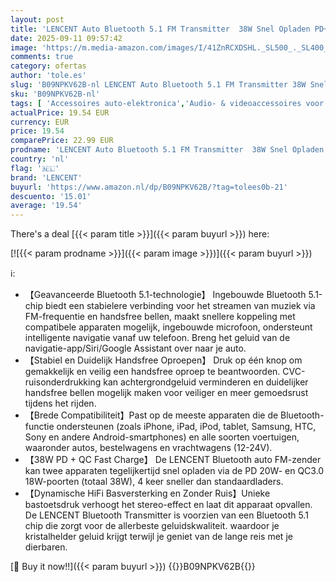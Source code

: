 ```yaml
---
layout: post
title: 'LENCENT Auto Bluetooth 5.1 FM Transmitter  38W Snel Opladen PD+QC  Draadloze Bluetooth FM Zender met PD & QC3.0 Dual USB  Handsfree  Bass Sound  Strong Microfoon  Siri Google Assistant'
date: 2025-09-11 09:57:42
image: 'https://m.media-amazon.com/images/I/41ZnRCXDSHL._SL500_._SL400_.jpg'
comments: true
category: ofertas
author: 'tole.es'
slug: 'B09NPKV62B-nl LENCENT Auto Bluetooth 5.1 FM Transmitter 38W Snel Opladen...'
sku: 'B09NPKV62B-nl'
tags: [ 'Accessoires auto-elektronica','Audio- & videoaccessoires voor auto','Auto FM-zenders','Auto- & voertuigelektronica','Elektronica','lencent','🇳🇱', ]
actualPrice: 19.54 EUR
currency: EUR
price: 19.54
comparePrice: 22.99 EUR
prodname: 'LENCENT Auto Bluetooth 5.1 FM Transmitter  38W Snel Opladen PD+QC  Draadloze Bluetooth FM Zender met PD & QC3.0 Dual USB  Handsfree  Bass Sound  Strong Microfoon  Siri Google Assistant'
country: 'nl'
flag: '🇳🇱'
brand: 'LENCENT'
buyurl: 'https://www.amazon.nl/dp/B09NPKV62B/?tag=tolees0b-21'
descuento: '15.01'
average: '19.54'
---
```


There's a deal [{{< param title >}}]({{< param buyurl >}})  here:

[![{{< param prodname >}}]({{< param image >}})]({{< param buyurl >}})

ℹ️:

- 【Geavanceerde Bluetooth 5.1-technologie】 Ingebouwde Bluetooth 5.1-chip biedt een stabielere verbinding voor het streamen van muziek via FM-frequentie en handsfree bellen, maakt snellere koppeling met compatibele apparaten mogelijk, ingebouwde microfoon, ondersteunt intelligente navigatie vanaf uw telefoon. Breng het geluid van de navigatie-app/Siri/Google Assistant over naar je auto.
- 【Stabiel en Duidelijk Handsfree Oproepen】 Druk op één knop om gemakkelijk en veilig een handsfree oproep te beantwoorden. CVC-ruisonderdrukking kan achtergrondgeluid verminderen en duidelijker handsfree bellen mogelijk maken voor veiliger en meer gemoedsrust tijdens het rijden.
- 【Brede Compatibiliteit】Past op de meeste apparaten die de Bluetooth-functie ondersteunen (zoals iPhone, iPad, iPod, tablet, Samsung, HTC, Sony en andere Android-smartphones) en alle soorten voertuigen, waaronder autos, bestelwagens en vrachtwagens (12-24V).
- 【38W PD + QC Fast Charge】 De LENCENT Bluetooth auto FM-zender kan twee apparaten tegelijkertijd snel opladen via de PD 20W- en QC3.0 18W-poorten (totaal 38W), 4 keer sneller dan standaardladers.
- 【Dynamische HiFi Basversterking en Zonder Ruis】Unieke bastoetsdruk verhoogt het stereo-effect en laat dit apparaat opvallen. De LENCENT Bluetooth Transmitter is voorzien van een Bluetooth 5.1 chip die zorgt voor de allerbeste geluidskwaliteit. waardoor je kristalhelder geluid krijgt terwijl je geniet van de lange reis met je dierbaren.

[🛒 Buy it now!!]({{< param buyurl >}})
{{<world>}}B09NPKV62B{{</world>}}
